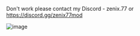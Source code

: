 Don't work please contact my Discord - zenix.77 or https://discord.gg/zenix77mod

![image](https://github.com/user-attachments/assets/10d75f67-654a-4b8b-8560-62579223472b)
